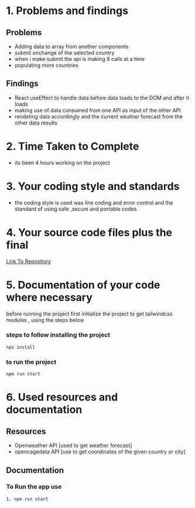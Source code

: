 <!-- @format -->

# 1. Problems and findings

## Problems

- Adding data to array from another components
- submit onchange of the selected country
- when i make submit the api is making 8 calls at a time 
- populating more countries

## Findings

- React useEffect to handle data before data loads to the DOM and after it loads
- making use of data consumed from one API as input of the other API
- rendeting data accordingly and the current weather forecast from the other data results

# 2. Time Taken to Complete

- its been 4 hours working on the project

# 3. Your coding style and standards

- the coding style is used was line coding and error control and
  the standard of using safe ,secure and portable codes

# 4. Your source code files plus the final

[Link To Repository](https://github.com/PrinceNiyonshuti/location-app.git)

# 5. Documentation of your code where necessary

before running the project first initialize the project to get tailwindcss modules , using the steps below

### steps to follow installing the project

    npx install

### to run the project

    npm run start

# 6. Used resources and documentation

## Resources

- Openweather API [used to get weather forecast]
- opencagedata API [use to get coordinates of the given country or city]

## Documentation

### To Run the app use

    1. npm run start
